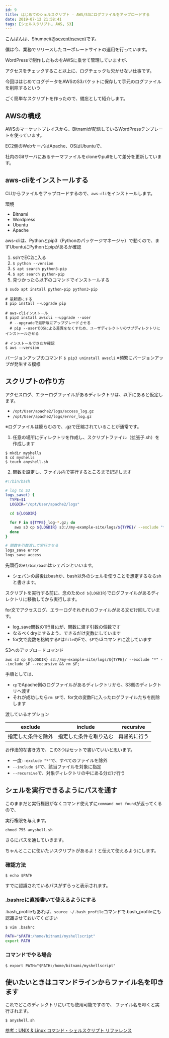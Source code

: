 ```yaml
---
id: 9
title: はじめてのシェルスクリプト - AWS/S3にログファイルをアップロードする
date: 2019-07-12 21:58:41
tags: [シェルスクリプト, AWS, S3]
---
```


こんばんは、Shumpei[(@seventhseven)](https://twitter.com/seventhseven)です。

僕は今、業務でリリースしたコーポレートサイトの運用を行っています。

WordPressで制作したものをAWSに乗せて管理していますが、

アクセスをチェックすること以上に、ログチェックも欠かせない仕事です。

今回ははじめてログデータをAWSのS3バケットに保存して手元のログファイルを削除するという

ごく簡単なスクリプトを作ったので、備忘として紹介します。

## AWSの構成

AWSのマーケットプレイスから、Bitnamiが配信しているWordPressテンプレートを使っています。

EC2側のWebサーバはApache、OSはUbuntuで、

社内のGitサーバにあるテーマファイルをcloneやpullをして差分を更新しています。

## aws-cliをインストールする

CLIからファイルをアップロードするので、`aws-cli`をインストールします。

環境

- Bitnami
- Wordpress
- Ubuntu
- Apache

aws-cliは、Pythonとpip3（Pythonのパッケージマネージャ）で動くので、まずUbuntuにPythonとpipがあるか確認

1. sshでEC2に入る
1. `$ python --version`
1. `$ apt search python3-pip`
1. `$ apt search python-pip`
1. 見つかったら以下のコマンドでインストールする

```
$ sudo apt install python-pip python3-pip

# 最新版にする
$ pip install --upgrade pip

# aws-cliインストール
$ pip3 install awscli --upgrade --user
  # --upgradeで最新版にアップグレードさせる
  # pip --userでOSによる差異をなくすため、ユーザディレクトリのサブディレクトリにインストールさせる

# インストールできたか確認
$ aws --version

```

バージョンアップのコマンド
`$ pip3 uninstall awscli`
※頻繁にバージョンアップが発生する模様

## スクリプトの作り方

アクセスログ、エラーログファイルがあるディレクトリは、以下にあると仮定します。

- `/opt/User/apache2/logs/access_log.gz`
- `/opt/User/apache2/logs/error_log.gz`

※ログファイルは膨らむので、.gzで圧縮されていることが通常です。

1. 任意の場所にディレクトリを作成し、スクリプトファイル（拡張子.sh）を作成します

```
$ mkdir myshells
$ cd myshells
$ touch anyshell.sh
```

2. 関数を設定し、ファイル内で実行するところまで記述します

```bash
#!/bin/bash

# log to S3
logs_save() {
  TYPE=$1
  LOGDIR="/opt/User/apache2/logs"

  cd ${LOGDIR}

  for F in ${TYPE}_log-*.gz; do
    aws s3 cp ${LOGDIR} s3://my-example-site/logs/${TYPE}/ --exclude "*" --include $F --recursive && rm $F;
  done
}

# 関数を引数渡して実行させる
logs_save error
logs_save access
```

先頭行の`#!/bin/bash`はシェバンといいます。

- シェバンの最後はbashか、bash以外のシェルを使うことを想定するならshと書きます。

スクリプトを実行する前に、念のため`cd ${LOGDIR}`でログファイルがあるディレクトリに移動してから実行します。

for文でアクセスログ、エラーログそれぞれのファイルがある文だけ回しています。

- log_save関数の1行目`$1`が、関数に渡す引数の個数です
- なるべくdryにするよう、できるだけ変数にしています
- for文で変数を格納する`F`は`file`のFで、`$F`でs3コマンドに渡しています

S3へのアップロードコマンド

`aws s3 cp ${LOGDIR} s3://my-example-site/logs/${TYPE}/ --exclude "*" --include $F --recursive && rm $F;`

手順としては、

- `cp`でApache側のログファイルがあるディレクトリから、S3側のディレクトリへ渡す
- それが成功したら`rm $F`で、for文の変数Fに入ったログファイルたちを削除します

渡しているオプション

| exclude            | include                | recursive    |
| ------------------ | ---------------------- | ------------ |
| 指定した条件を除外 | 指定した条件を取り込む | 再帰的に行う |

お作法的な書き方で、この3つはセットで書いていいと思います。

- 一度`--exclude "*"`で、すべてのファイルを除外
- `--include $F`で、該当ファイルを対象に指定
- `--recursive`で、対象ディレクトリの中にある分だけ行う

## シェルを実行できるようにパスを通す

このままだと実行権限がなくコマンド使えずに`command not found`が返ってくるので、

実行権限を与えます。

`chmod 755 anyshell.sh`

さらにパスを通していきます。

ちゃんとここに使いたいスクリプトがあるよ！と伝えて使えるようにします。

### 確認方法

`$ echo $PATH`

すでに認識されているパスがずらっと表示されます。

### .bashrcに直接書いて使えるようにする

.bash_profileもあれば、`source ~/.bash_profile`コマンドで.bash_profileにも認識させておいてください

```
$ vim .bashrc
```

```bash
PATH="$PATH:/home/bitnami/myshellscript"
export PATH
```

### コマンドでやる場合

```
$ export PATH="$PATH:/home/bitnami/myshellscript"
```

## 使いたいときはコマンドラインからファイル名を叩きます

これでどこのディレクトリにいても使用可能ですので、
ファイル名を叩くと実行されます。

```
$ anyshell.sh
```

[参考：UNIX & Linux コマンド・シェルスクリプト リファレンス](https://shellscript.sunone.me/)
